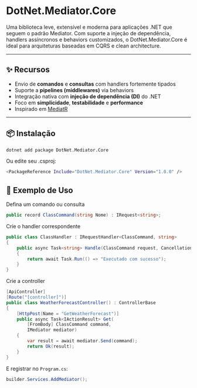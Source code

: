 ﻿# DotNet.Mediator.Core

Uma biblioteca leve, extensível e moderna para aplicações .NET que seguem o padrão Mediator. Com suporte a injeção de dependência, handlers assíncronos e behaviors customizados, o DotNet.Mediator.Core é ideal para arquiteturas baseadas em CQRS e clean architecture.

---

## ✨ Recursos

- Envio de **comandos** e **consultas** com handlers fortemente tipados
- Suporte a **pipelines (middlewares)** via behaviors
- Integração nativa com **injeção de dependência (DI)** do .NET
- Foco em **simplicidade**, **testabilidade** e **performance**
- Inspirado em [MediatR](https://github.com/jbogard/MediatR)

---

## 📦 Instalação

```bash
dotnet add package DotNet.Mediator.Core
```

Ou edite seu .csproj:
```bash
<PackageReference Include="DotNet.Mediator.Core" Version="1.0.0" />
```

## 🚀 Exemplo de Uso
Defina um comando ou consulta

```csharp
public record ClassCommand(string Nome) : IRequest<string>;
```

Crie o handler correspondente

```csharp
public class ClassHandler : IRequestHandler<ClassCommand, string>
{
    public async Task<string> Handle(ClassCommand request, CancellationToken cancellationToken = default)
    {
        return await Task.Run(() => "Executado com sucesso");
    }
}
```

Crie a controller
```csharp
[ApiController]
[Route("[controller]")]
public class WeatherForecastController() : ControllerBase
{
    [HttpPost(Name = "GetWeatherForecast")]
    public async Task<IActionResult> Get(
        [FromBody] ClassCommand command,
        IMediator mediator)
    {
        var result = await mediator.Send(command);
        return Ok(result);
    }
}
```

E registrar no `Program.cs`:
```csharp
builder.Services.AddMediator();
```